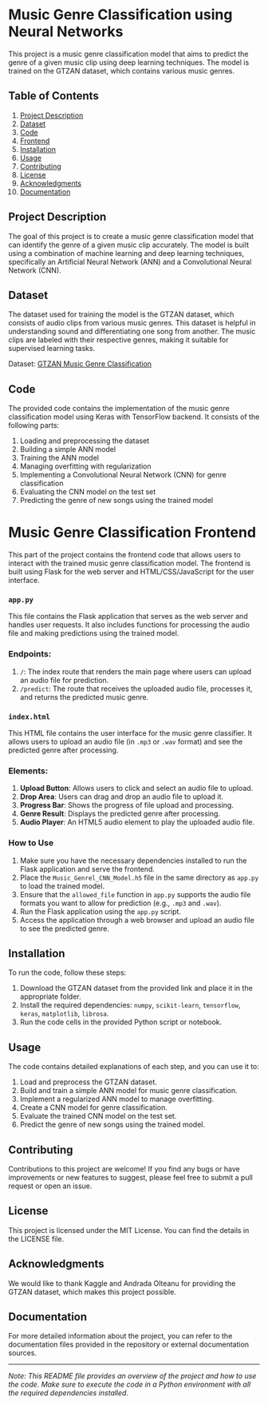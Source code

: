 # Music Genre Classification using Neural Networks

This project is a music genre classification model that aims to predict the genre of a given music clip using deep learning techniques. The model is trained on the GTZAN dataset, which contains various music genres.

## Table of Contents
1. [Project Description](#project-description)
2. [Dataset](#dataset)
3. [Code](#code)
4. [Frontend](#frontend)
5. [Installation](#installation)
6. [Usage](#usage)
7. [Contributing](#contributing)
8. [License](#license)
9. [Acknowledgments](#acknowledgments)
10. [Documentation](#documentation)

## Project Description

The goal of this project is to create a music genre classification model that can identify the genre of a given music clip accurately. The model is built using a combination of machine learning and deep learning techniques, specifically an Artificial Neural Network (ANN) and a Convolutional Neural Network (CNN).

## Dataset

The dataset used for training the model is the GTZAN dataset, which consists of audio clips from various music genres. This dataset is helpful in understanding sound and differentiating one song from another. The music clips are labeled with their respective genres, making it suitable for supervised learning tasks.

Dataset: [GTZAN Music Genre Classification](https://www.kaggle.com/andradaolteanu/gtzan-dataset-music-genre-classification)

## Code

The provided code contains the implementation of the music genre classification model using Keras with TensorFlow backend. It consists of the following parts:

1. Loading and preprocessing the dataset
2. Building a simple ANN model
3. Training the ANN model
4. Managing overfitting with regularization
5. Implementing a Convolutional Neural Network (CNN) for genre classification
6. Evaluating the CNN model on the test set
7. Predicting the genre of new songs using the trained model

# Music Genre Classification Frontend

This part of the project contains the frontend code that allows users to interact with the trained music genre classification model. The frontend is built using Flask for the web server and HTML/CSS/JavaScript for the user interface.

### `app.py`

This file contains the Flask application that serves as the web server and handles user requests. It also includes functions for processing the audio file and making predictions using the trained model.

### Endpoints:

1. `/`: The index route that renders the main page where users can upload an audio file for prediction.
2. `/predict`: The route that receives the uploaded audio file, processes it, and returns the predicted music genre.

### `index.html`

This HTML file contains the user interface for the music genre classifier. It allows users to upload an audio file (in `.mp3` or `.wav` format) and see the predicted genre after processing.

### Elements:

1. **Upload Button**: Allows users to click and select an audio file to upload.
2. **Drop Area**: Users can drag and drop an audio file to upload it.
3. **Progress Bar**: Shows the progress of file upload and processing.
4. **Genre Result**: Displays the predicted genre after processing.
5. **Audio Player**: An HTML5 audio element to play the uploaded audio file.

### How to Use

1. Make sure you have the necessary dependencies installed to run the Flask application and serve the frontend.
2. Place the `Music_Genrel_CNN_Model.h5` file in the same directory as `app.py` to load the trained model.
3. Ensure that the `allowed_file` function in `app.py` supports the audio file formats you want to allow for prediction (e.g., `.mp3` and `.wav`).
4. Run the Flask application using the `app.py` script.
5. Access the application through a web browser and upload an audio file to see the predicted genre.


## Installation

To run the code, follow these steps:

1. Download the GTZAN dataset from the provided link and place it in the appropriate folder.
2. Install the required dependencies: `numpy`, `scikit-learn`, `tensorflow`, `keras`, `matplotlib`, `librosa`.
3. Run the code cells in the provided Python script or notebook.

## Usage

The code contains detailed explanations of each step, and you can use it to:

1. Load and preprocess the GTZAN dataset.
2. Build and train a simple ANN model for music genre classification.
3. Implement a regularized ANN model to manage overfitting.
4. Create a CNN model for genre classification.
5. Evaluate the trained CNN model on the test set.
6. Predict the genre of new songs using the trained model.

## Contributing

Contributions to this project are welcome! If you find any bugs or have improvements or new features to suggest, please feel free to submit a pull request or open an issue.

## License

This project is licensed under the MIT License. You can find the details in the LICENSE file.

## Acknowledgments

We would like to thank Kaggle and Andrada Olteanu for providing the GTZAN dataset, which makes this project possible.

## Documentation

For more detailed information about the project, you can refer to the documentation files provided in the repository or external documentation sources.

---

*Note: This README file provides an overview of the project and how to use the code. Make sure to execute the code in a Python environment with all the required dependencies installed.*
